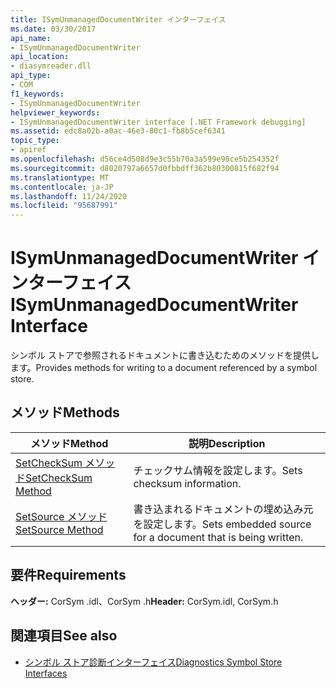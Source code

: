 ```yaml
---
title: ISymUnmanagedDocumentWriter インターフェイス
ms.date: 03/30/2017
api_name:
- ISymUnmanagedDocumentWriter
api_location:
- diasymreader.dll
api_type:
- COM
f1_keywords:
- ISymUnmanagedDocumentWriter
helpviewer_keywords:
- ISymUnmanagedDocumentWriter interface [.NET Framework debugging]
ms.assetid: edc8a02b-a0ac-46e3-80c1-fb8b5cef6341
topic_type:
- apiref
ms.openlocfilehash: d56ce4d508d9e3c55b70a3a599e98ce5b254352f
ms.sourcegitcommit: d8020797a6657d0fbbdff362b80300815f682f94
ms.translationtype: MT
ms.contentlocale: ja-JP
ms.lasthandoff: 11/24/2020
ms.locfileid: "95687991"
---
```

# <a name="isymunmanageddocumentwriter-interface"></a><span data-ttu-id="f6bc3-102">ISymUnmanagedDocumentWriter インターフェイス</span><span class="sxs-lookup"><span data-stu-id="f6bc3-102">ISymUnmanagedDocumentWriter Interface</span></span>

<span data-ttu-id="f6bc3-103">シンボル ストアで参照されるドキュメントに書き込むためのメソッドを提供します。</span><span class="sxs-lookup"><span data-stu-id="f6bc3-103">Provides methods for writing to a document referenced by a symbol store.</span></span>  
  
## <a name="methods"></a><span data-ttu-id="f6bc3-104">メソッド</span><span class="sxs-lookup"><span data-stu-id="f6bc3-104">Methods</span></span>  
  
|<span data-ttu-id="f6bc3-105">メソッド</span><span class="sxs-lookup"><span data-stu-id="f6bc3-105">Method</span></span>|<span data-ttu-id="f6bc3-106">説明</span><span class="sxs-lookup"><span data-stu-id="f6bc3-106">Description</span></span>|  
|------------|-----------------|  
|[<span data-ttu-id="f6bc3-107">SetCheckSum メソッド</span><span class="sxs-lookup"><span data-stu-id="f6bc3-107">SetCheckSum Method</span></span>](isymunmanageddocumentwriter-setchecksum-method.md)|<span data-ttu-id="f6bc3-108">チェックサム情報を設定します。</span><span class="sxs-lookup"><span data-stu-id="f6bc3-108">Sets checksum information.</span></span>|  
|[<span data-ttu-id="f6bc3-109">SetSource メソッド</span><span class="sxs-lookup"><span data-stu-id="f6bc3-109">SetSource Method</span></span>](isymunmanageddocumentwriter-setsource-method.md)|<span data-ttu-id="f6bc3-110">書き込まれるドキュメントの埋め込み元を設定します。</span><span class="sxs-lookup"><span data-stu-id="f6bc3-110">Sets embedded source for a document that is being written.</span></span>|  
  
## <a name="requirements"></a><span data-ttu-id="f6bc3-111">要件</span><span class="sxs-lookup"><span data-stu-id="f6bc3-111">Requirements</span></span>  

 <span data-ttu-id="f6bc3-112">**ヘッダー:** CorSym .idl、CorSym .h</span><span class="sxs-lookup"><span data-stu-id="f6bc3-112">**Header:** CorSym.idl, CorSym.h</span></span>  
  
## <a name="see-also"></a><span data-ttu-id="f6bc3-113">関連項目</span><span class="sxs-lookup"><span data-stu-id="f6bc3-113">See also</span></span>

- [<span data-ttu-id="f6bc3-114">シンボル ストア診断インターフェイス</span><span class="sxs-lookup"><span data-stu-id="f6bc3-114">Diagnostics Symbol Store Interfaces</span></span>](diagnostics-symbol-store-interfaces.md)
